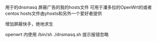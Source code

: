 用于的dnsmasq
屏蔽广告的我的hosts文件
可用于潘多拉的OpenWrt的或者centos
hosts文件由yhosts和另外一个爱好者提供

增加屏蔽快手，绝地求生

openwrt 内使用
/bin/sh ./dnsmasq.sh
提示报错忽略